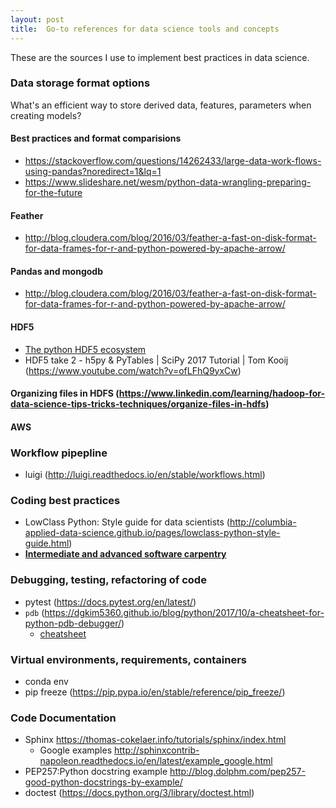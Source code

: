 ```yaml
---
layout: post
title:  Go-to references for data science tools and concepts
---
```

These are the sources I use to implement best practices in data science.

### Data storage format options
What's an efficient way to store derived data, features, parameters when creating models?

#### Best practices and format comparisions
- <https://stackoverflow.com/questions/14262433/large-data-work-flows-using-pandas?noredirect=1&lq=1>  
- <https://www.slideshare.net/wesm/python-data-wrangling-preparing-for-the-future>  

#### Feather
- <http://blog.cloudera.com/blog/2016/03/feather-a-fast-on-disk-format-for-data-frames-for-r-and-python-powered-by-apache-arrow/>  

#### Pandas and mongodb
- <http://blog.cloudera.com/blog/2016/03/feather-a-fast-on-disk-format-for-data-frames-for-r-and-python-powered-by-apache-arrow/>  

#### HDF5
- [The python HDF5 ecosystem](https://www.hdfgroup.org/2015/09/python-hdf5-a-vision/)
- HDF5 take 2 - h5py & PyTables | SciPy 2017 Tutorial | Tom Kooij (https://www.youtube.com/watch?v=ofLFhQ9yxCw)


#### Organizing files in HDFS (<https://www.linkedin.com/learning/hadoop-for-data-science-tips-tricks-techniques/organize-files-in-hdfs>)

#### AWS

### Workflow pipepline
- luigi (<http://luigi.readthedocs.io/en/stable/workflows.html>)

### Coding best practices
- LowClass Python: Style guide for data scientists (<http://columbia-applied-data-science.github.io/pages/lowclass-python-style-guide.html>)
- **[Intermediate and advanced software carpentry](https://intermediate-and-advanced-software-carpentry.readthedocs.io/en/latest/structuring-python.html)**  

### Debugging, testing, refactoring of code
- pytest (<https://docs.pytest.org/en/latest/>)
- `pdb` (<https://dgkim5360.github.io/blog/python/2017/10/a-cheatsheet-for-python-pdb-debugger/>)
  - [cheatsheet]('resources/pdb-cheatsheet.pdf')

### Virtual environments, requirements, containers
- conda env  
- pip freeze (<https://pip.pypa.io/en/stable/reference/pip_freeze/>)  

### Code Documentation  
- Sphinx  <https://thomas-cokelaer.info/tutorials/sphinx/index.html>  
  - Google examples <http://sphinxcontrib-napoleon.readthedocs.io/en/latest/example_google.html>  
- PEP257:Python docstring example <http://blog.dolphm.com/pep257-good-python-docstrings-by-example/>
- doctest (<https://docs.python.org/3/library/doctest.html>)
